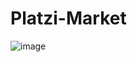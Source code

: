 ﻿# Platzi-Market
![image](https://user-images.githubusercontent.com/54141767/189574279-6d211840-3f13-42e7-a046-35ec0afe8e91.png)
